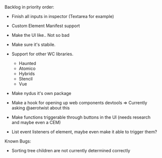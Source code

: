 Backlog in priority order:

- Finish all inputs in inspector (Textarea for example)
- Custom Element Manifest support
- Make the UI like.. Not so bad
- Make sure it's stabile.
- Support for other WC libraries. 
    - Haunted
    - Atomico
    - Hybrids
    - Stencil
    - Vue

- Make nydus it's own package
- Make a hook for opening up web components devtools => Currently asking @aerotwist about this
- Make functions triggerable through buttons in the UI (needs research and maybe even a CEM)
- List event listeners of element, maybe even make it able to trigger them?



Known Bugs:

- Sorting tree children are not currently determined correctly

